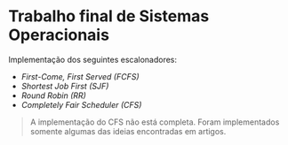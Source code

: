 # Trabalho final de Sistemas Operacionais

Implementação dos seguintes escalonadores:
* _First-Come, First Served (FCFS)_
* _Shortest Job First (SJF)_
* _Round Robin (RR)_
* _Completely Fair Scheduler (CFS)_

> A implementação do CFS não está completa. Foram implementados somente algumas das ideias encontradas em artigos.
